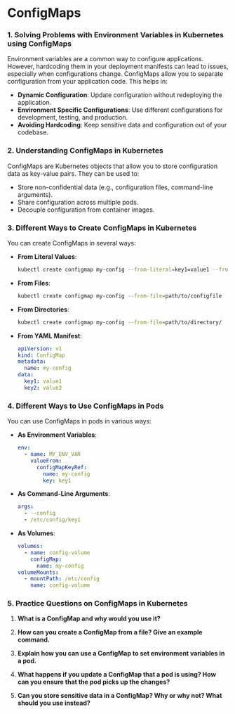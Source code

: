# ConfigMaps

### 1. Solving Problems with Environment Variables in Kubernetes using ConfigMaps
Environment variables are a common way to configure applications. However, hardcoding them in your deployment manifests can lead to issues, especially when configurations change. ConfigMaps allow you to separate configuration from your application code. This helps in:

- **Dynamic Configuration**: Update configuration without redeploying the application.
- **Environment Specific Configurations**: Use different configurations for development, testing, and production.
- **Avoiding Hardcoding**: Keep sensitive data and configuration out of your codebase.

### 2. Understanding ConfigMaps in Kubernetes
ConfigMaps are Kubernetes objects that allow you to store configuration data as key-value pairs. They can be used to:

- Store non-confidential data (e.g., configuration files, command-line arguments).
- Share configuration across multiple pods.
- Decouple configuration from container images.

### 3. Different Ways to Create ConfigMaps in Kubernetes
You can create ConfigMaps in several ways:

- **From Literal Values**:
  ```bash
  kubectl create configmap my-config --from-literal=key1=value1 --from-literal=key2=value2
  ```

- **From Files**:
  ```bash
  kubectl create configmap my-config --from-file=path/to/configfile
  ```

- **From Directories**:
  ```bash
  kubectl create configmap my-config --from-file=path/to/directory/
  ```

- **From YAML Manifest**:
  ```yaml
  apiVersion: v1
  kind: ConfigMap
  metadata:
    name: my-config
  data:
    key1: value1
    key2: value2
  ```

### 4. Different Ways to Use ConfigMaps in Pods
You can use ConfigMaps in pods in various ways:

- **As Environment Variables**:
  ```yaml
  env:
    - name: MY_ENV_VAR
      valueFrom:
        configMapKeyRef:
          name: my-config
          key: key1
  ```

- **As Command-Line Arguments**:
  ```yaml
  args:
    - --config
    - /etc/config/key1
  ```

- **As Volumes**:
  ```yaml
  volumes:
    - name: config-volume
      configMap:
        name: my-config
  volumeMounts:
    - mountPath: /etc/config
      name: config-volume
  ```

### 5. Practice Questions on ConfigMaps in Kubernetes

1. **What is a ConfigMap and why would you use it?**
   
2. **How can you create a ConfigMap from a file? Give an example command.**

3. **Explain how you can use a ConfigMap to set environment variables in a pod.**

4. **What happens if you update a ConfigMap that a pod is using? How can you ensure that the pod picks up the changes?**

5. **Can you store sensitive data in a ConfigMap? Why or why not? What should you use instead?**
